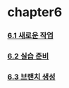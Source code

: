 # chapter6

### [6.1 새로운 작업](https://github.com/2022-oss/chapter6/blob/1622ef24fd1e5a1c21132f8f08c7754b0fd6861c/contents/6.1.md)
### [6.2 실습 준비](https://github.com/2022-oss/chapter6/blob/1622ef24fd1e5a1c21132f8f08c7754b0fd6861c/contents/6.2.md)
### [6.3 브랜치 생성](https://github.com/2022-oss/chapter6/blob/main/contents/6.3%20%EB%B8%8C%EB%9E%9C%EC%B9%98%20%EC%83%9D%EC%84%B1.md)
